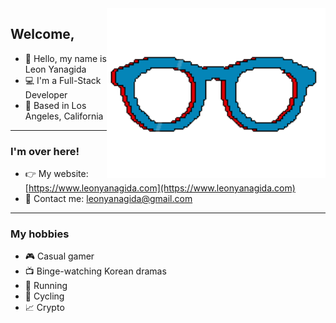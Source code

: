 <img align='right' src='https://raw.githubusercontent.com/leonyanagida/leonyanagida/main/images/gif/glasses.gif' width='350"'>

## Welcome,
- 👋 Hello, my name is Leon Yanagida <br />
- 💻 I'm a Full-Stack Developer  <br />
- 🏡 Based in Los Angeles, California  <br />

---
### I'm over here!
- 👉 My website: [https://www.leonyanagida.com](https://www.leonyanagida.com) <br />
- 📧 Contact me: [leonyanagida@gmail.com](mailto:leonyanagida@gmail.com) <br />

---
### My hobbies
- 🎮 Casual gamer <br />
- 📺 Binge-watching Korean dramas <br />
- 🏃 Running <br />
- 🚴 Cycling <br />
- 📈 Crypto
